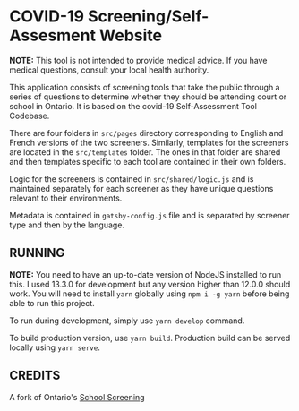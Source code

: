 # COVID-19 Screening/Self-Assesment Website

**NOTE:** This tool is not intended to provide medical advice. If you have medical questions, consult your local health authority.

This application consists of screening tools that take the public through a series of questions to determine whether they should be attending court or school in Ontario. It is based on the covid-19 Self-Assessment Tool Codebase.

There are four folders in `src/pages` directory corresponding to English and French versions of the two screeners. Similarly, templates for the screeners are located in the `src/templates` folder. The ones in that folder are shared and then templates specific to each tool are contained in their own folders.

Logic for the screeners is contained in `src/shared/logic.js` and is maintained separately for each screener as they have unique questions relevant to their environments.

Metadata is contained in `gatsby-config.js` file and is separated by screener type and then by the language.

## RUNNING

**NOTE:** You need to have an up-to-date version of NodeJS installed to run this. I used 13.3.0 for development but any version higher than 12.0.0 should work. You will need to install `yarn` globally using `npm i -g yarn` before being able to run this project.

To run during development, simply use `yarn develop` command.

To build production version, use `yarn build`. Production build can be served locally using `yarn serve`.

## CREDITS

A fork of Ontario's [School Screening](https://github.com/ongov/covid-19-screening-tools)